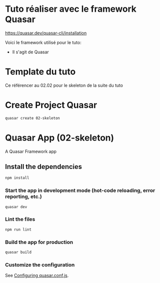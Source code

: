 # Tuto réaliser avec le framework Quasar
https://quasar.dev/quasar-cli/installation

Voici le framework utilisé pour le tuto:
  - Il s'agit de Quasar

# Template du tuto
Ce référencer au 02.02 pour le skeleton de la suite du tuto

# Create Project Quasar
```bash
quasar create 02-skeleton
```

# Quasar App (02-skeleton)
A Quasar Framework app

## Install the dependencies
```bash
npm install
```

### Start the app in development mode (hot-code reloading, error reporting, etc.)
```bash
quasar dev
```

### Lint the files
```bash
npm run lint
```

### Build the app for production
```bash
quasar build
```

### Customize the configuration
See [Configuring quasar.conf.js](https://quasar.dev/quasar-cli/quasar-conf-js).
